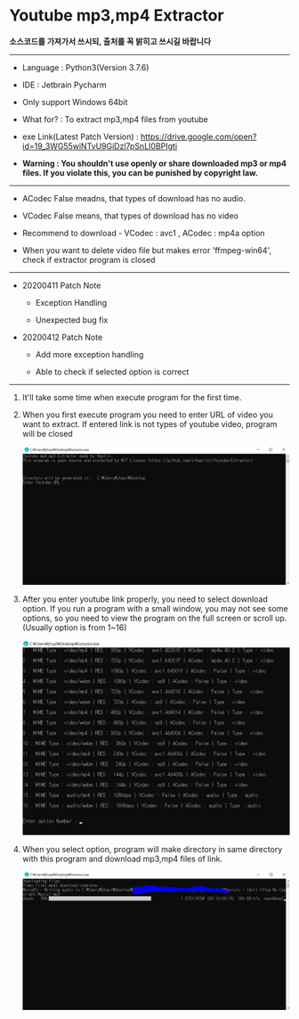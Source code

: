 Youtube mp3,mp4 Extractor
===
**소스코드를 가져가서 쓰시되, 출처를 꼭 밝히고 쓰시길 바랍니다**

***
- Language : Python3(Version 3.7.6)

- IDE : Jetbrain Pycharm

- Only support Windows 64bit

- What for? : To extract mp3,mp4 files from youtube

- exe Link(Latest Patch Version) : https://drive.google.com/open?id=19_3WG55wiNTvU9GiDzl7pSnLI0BPIgti

- **Warning : You shouldn't use openly or share downloaded mp3 or mp4 files. If you violate this, you can be punished by copyright law.** 
***
- ACodec False meadns, that types of download has no audio.

- VCodec False means, that types of download has no video

- Recommend to download - VCodec : avc1 , ACodec : mp4a option

- When you want to delete video file but makes error 'ffmpeg-win64', check if extractor program is closed
***
- 20200411 Patch Note

    - Exception Handling
    
    - Unexpected bug fix

- 20200412 Patch Note

    - Add more exception handling
    
    - Able to check if selected option is correct
***

1. It'll take some time when execute program for the first time.

2. When you first execute program you need to enter URL of video you want to extract. If entered link is not types of youtube video, program will be closed

    ![img](img/1.PNG)

3. After you enter youtube link properly, you need to select download option. If you run a program with a small window, you may not see some options, so you need to view the program on the full screen or scroll up. (Usually option is from 1~16)

    ![img](img/2.PNG)

4. When you select option, program will make directory in same directory with this program and download mp3,mp4 files of link.

    ![img](img/3.PNG)
